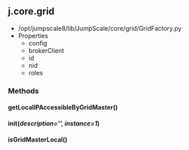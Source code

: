 <!-- toc -->
## j.core.grid

- /opt/jumpscale8/lib/JumpScale/core/grid/GridFactory.py
- Properties
    - config
    - brokerClient
    - id
    - nid
    - roles

### Methods

#### getLocalIPAccessibleByGridMaster() 

#### init(*description='', instance=1*) 

#### isGridMasterLocal() 

